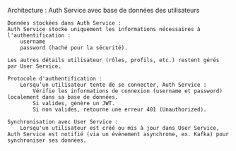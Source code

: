 Architecture : Auth Service avec base de données des utilisateurs

    Données stockées dans Auth Service :
    Auth Service stocke uniquement les informations nécessaires à l'authentification :
        username
        password (haché pour la sécurité).

    Les autres détails utilisateur (rôles, profils, etc.) restent gérés par User Service.

    Protocole d'authentification :
        Lorsqu’un utilisateur tente de se connecter, Auth Service :
            Vérifie les informations de connexion (username et password) localement dans sa base de données.
            Si valides, génère un JWT.
            Si non valides, retourne une erreur 401 (Unauthorized).

    Synchronisation avec User Service :
        Lorsqu'un utilisateur est créé ou mis à jour dans User Service, Auth Service est notifié (via un événement asynchrone, ex. Kafka) pour synchroniser ses données.
